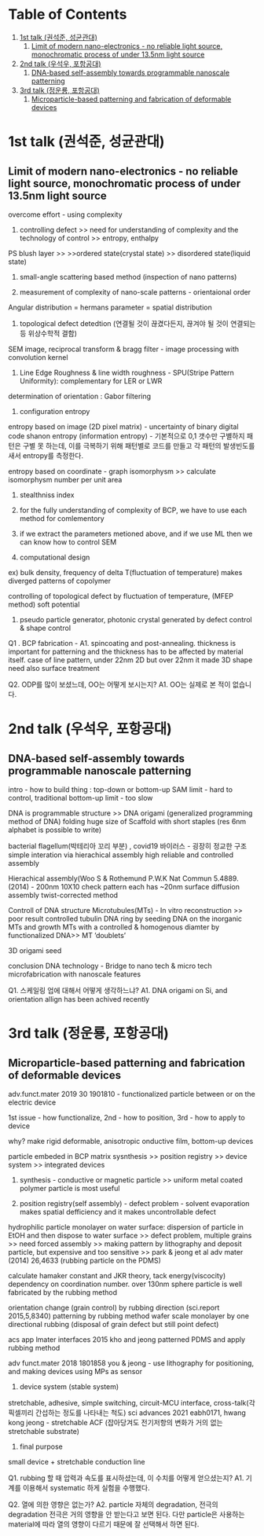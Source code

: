 
# Table of Contents

1.  [1st talk (권석준, 성균관대)](#org5645f7a)
    1.  [Limit of modern nano-electronics - no reliable light source, monochromatic process of under 13.5nm light source](#orgd651e9f)
2.  [2nd talk (우석우, 포항공대)](#org7a85e5b)
    1.  [DNA-based self-assembly towards programmable nanoscale patterning](#orge7d0ae1)
3.  [3rd talk (정운룡, 포항공대)](#orgc8a2ce2)
    1.  [Microparticle-based patterning and fabrication of deformable devices](#org6ec0065)



<a id="org5645f7a"></a>

# 1st talk (권석준, 성균관대)


<a id="orgd651e9f"></a>

## Limit of modern nano-electronics - no reliable light source, monochromatic process of under 13.5nm light source

overcome effort - using complexity

1.  controlling defect >> need for understanding of complexity and the technology of control >> entropy, enthalpy

PS blush layer >> >>ordered state(crystal state) >> disordered state(liquid state)

1.  small-angle scattering based method (inspection of nano patterns)

2.  measurement of complexity of nano-scale patterns - orientaional order

Angular distribution = hermans parameter = spatial distribution

1.  topological defect detedtion (연결될 것이 끊겼다든지, 끊겨야 될 것이 연결되는 등 위상수학적 결함)

SEM image, reciprocal transform & bragg filter - image processing with convolution kernel

1.  Line Edge Roughness & line width roughness - SPU(Stripe Pattern Uniformity): complementary for LER or LWR

determination of orientation : Gabor filtering

1.  configuration entropy

entropy based on image (2D pixel matrix) - uncertainty of binary digital code
shanon entropy (information entropy) - 기본적으로 0,1 갯수만 구별하지 패턴은 구별 못 하는데, 이를 극복하기 위해 패턴별로 코드를 만들고 각 패턴의 발생빈도를 새서 entropy를 측정한다.

entropy based on coordinate - graph isomorphysm >> calculate isomorphysm number per unit area

1.  stealthniss index

2.  for the fully understanding of complexity of BCP, we have to use each method for comlementory

3.  if we extract the parameters metioned above, and if we use ML then we can know how to control SEM

4.  computational design

ex) bulk density, frequency of delta T(fluctuation of temperature) makes diverged patterns of copolymer

controlling of topological defect by fluctuation of temperature, (MFEP method)
soft potential

1.  pseudo particle generator, photonic crystal generated by defect control & shape control

Q1 . BCP fabrication -
A1. spincoating and post-annealing. thickness is important for patterning and the thickness has to be affected by material itself.
case of line pattern, under 22nm 2D but over 22nm it made 3D shape
need also surface treatment

Q2. ODP를 많이 보셨느데, OO는 어떻게 보시는지?
A1. OO는 실제로 본 적이 없습니다.


<a id="org7a85e5b"></a>

# 2nd talk (우석우, 포항공대)


<a id="orge7d0ae1"></a>

## DNA-based self-assembly towards programmable nanoscale patterning

intro - how to build thing : top-down or bottom-up
SAM limit - hard to control, traditional bottom-up limit - too slow

DNA is programmable structure >> DNA origami (generalized programming method of DNA)
folding huge size of Scaffold with short staples (res 6nm alphabet is possible to write)

bacterial flagellum(박테리아 꼬리 부분) , covid19 바이러스 - 굉장히 정교한 구조
simple interation via hierachical assembly
high reliable and controlled assembly

Hierachical assembly(Woo S & Rothemund P.W.K Nat Commun 5.4889.(2014) - 200nm 10X10 check pattern each has ~20nm
surface diffusion assembly
twist-corrected method

Controll of DNA structure
Microtubules(MTs) - In vitro reconstruction >> poor result
controlled tubulin DNA ring by seeding DNA on the inorganic MTs and growth
MTs with a controlled & homogenous diamter by functionalized DNA>> MT &rsquo;doublets&rsquo;

3D origami seed

conclusion
DNA technology - Bridge to nano tech & micro tech
microfabrication with nanoscale features

Q1. 스케일링 업에 대해서 어떻게 생각하느냐?
A1. DNA origami on Si, and orientation allign has been achived recently


<a id="orgc8a2ce2"></a>

# 3rd talk (정운룡, 포항공대)


<a id="org6ec0065"></a>

## Microparticle-based patterning and fabrication of deformable devices

adv.funct.mater 2019 30 1901810 - functionalized particle between or on the electric device

1st issue - how functionalize, 2nd - how to position, 3rd - how to apply to device

why? make rigid deformable, anisotropic onductive film, bottom-up devices

particle embeded in BCP matrix
sysnthesis >> position registry >> device system >> integrated devices

1.  synthesis - conductive or magnetic particle >> uniform metal coated polymer particle is most useful

2.  position registry(self assembly) - defect problem - solvent evaporation makes spatial defficiency and it makes uncontrollable defect

hydrophilic particle monolayer on water surface: dispersion of particle in EtOH and then dispose to water surface >> defect problem, multiple grains >> need forced assembly >> making pattern by lithography and deposit particle, but expensive and too sensitive >> park & jeong et al adv mater (2014) 26,4633 (rubbing particle on the PDMS)

calculate hamaker constant and JKR theory, tack energy(viscocity) dependency on coordination number. over 130nm sphere particle is well fabricated by the rubbing method

orientation change (grain control) by rubbing direction (sci.report 2015,5,8340)
patterning by rubbing method
wafer scale monolayer by one directional rubbing (disposal of grain defect but still point defect)

acs app lmater interfaces 2015 kho and jeong
patterned PDMS and apply rubbing method

adv funct.mater 2018 1801858 you & jeong - use lithography for positioning, and making devices using MPs as sensor

1.  device system (stable system)

stretchable, adhesive, simple switching, circuit-MCU interface, cross-talk(각 픽셀끼리 간섭하는 정도를 나타내는 척도)
sci advances 2021 eabh0171, hwang kong jeong - stretchable ACF (잡아당겨도 전기저항의 변화가 거의 없는 stretchable substrate)

1.  final purpose

small device + stretchable conduction line

Q1. rubbing 할 때 압력과 속도를 표시하셨는데, 이 수치를 어떻게 얻으셨는지?
A1. 기계를 이용해서 systematic 하게 실험을 수행했다.

Q2. 열에 의한 영향은 없는가?
A2. particle 자체의 degradation, 전극의 degradation
전극은 거의 영향을 안 받는다고 보면 된다. 다만 particle은 사용하는 material에 따라 열의 영향이 다르기 때문에 잘 선택해서 하면 된다.
